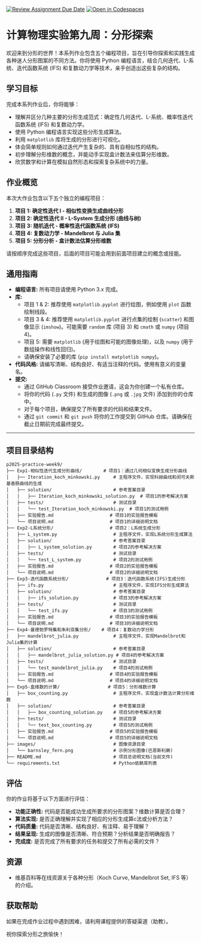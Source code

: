 [![Review Assignment Due Date](https://classroom.github.com/assets/deadline-readme-button-22041afd0340ce965d47ae6ef1cefeee28c7c493a6346c4f15d667ab976d596c.svg)](https://classroom.github.com/a/KNfdPqNp)
[![Open in Codespaces](https://classroom.github.com/assets/launch-codespace-2972f46106e565e64193e422d61a12cf1da4916b45550586e14ef0a7c637dd04.svg)](https://classroom.github.com/open-in-codespaces?assignment_repo_id=19286513)
# 计算物理实验第九周：分形探索

欢迎来到分形的世界！本系列作业包含五个编程项目，旨在引导你探索和实践生成各种迷人分形图案的不同方法。你将使用 Python 编程语言，结合几何迭代、L-系统、迭代函数系统 (IFS) 和复数动力学等技术，亲手创造出这些复杂的结构。

## 学习目标

完成本系列作业后，你将能够：

*   理解并区分几种主要的分形生成范式：确定性几何迭代、L-系统、概率性迭代函数系统 (IFS) 和复数动力学。
*   使用 Python 编程语言实现这些分形生成算法。
*   利用 `matplotlib` 库将生成的分形进行可视化。
*   体会简单规则如何通过迭代产生复杂的、具有自相似性的结构。
*   初步理解分形维数的概念，并能动手实现盒计数法来估算分形维数。
*   欣赏数学和计算在模拟自然形态和探索复杂系统中的力量。

## 作业概览

本次大作业包含以下五个独立的编程项目：

1.  **项目 1: 确定性迭代 I - 相似性变换生成曲线分形**
2.  **项目 2: 确定性迭代 II - L-System 生成分形 (曲线与树)**
3.  **项目 3: 随机迭代 - 概率性迭代函数系统 (IFS)**
4.  **项目 4: 复数动力学 - Mandelbrot 与 Julia 集**
5.  **项目 5: 分形分析 - 盒计数法估算分形维数**

请按顺序完成这些项目，后面的项目可能会用到前面项目建立的概念或技能。

## 通用指南

*   **编程语言:** 所有项目请使用 Python 3.x 完成。
*   **库:**
    *   项目 1 & 2: 推荐使用 `matplotlib.pyplot` 进行绘图，例如使用 `plot` 函数绘制线段。
    *   项目 3 & 4: 推荐使用 `matplotlib.pyplot` 进行点集的绘制 (`scatter`) 和图像显示 (`imshow`)。可能需要 `random` 库 (项目 3) 和 `cmath` 或 `numpy` (项目 4)。
    *   项目 5: 需要 `matplotlib` (用于绘图和可能的图像处理)，以及 `numpy` (用于数组操作和线性回归)。
    *   请确保安装了必要的库 (`pip install matplotlib numpy`)。
*   **代码风格:** 请编写清晰、结构良好、有适当注释的代码。使用有意义的变量名。
*   **提交:**
    *   通过 GitHub Classroom 接受作业邀请，这会为你创建一个私有仓库。
    *   将你的代码 (`.py` 文件) 和生成的图像 (`.png` 或 `.jpg` 文件) 添加到你的仓库中。
    *   对于每个项目，确保提交了所有要求的代码和结果文件。
    *   通过 `git commit` 和 `git push` 将你的工作提交到 GitHub 仓库。请确保在截止日期前完成最终提交。

---

## 项目目录结构
```
p2025-practice-week9/
├── Exp1-相似性迭代生成分形曲线/        # 项目1：通过几何相似变换生成分形曲线
│   ├── Iteration_koch_minkowski.py     # 主程序文件，实现科赫曲线和闵可夫斯基香肠曲线的生成
│   ├── solution/                       # 参考答案目录
│   │   ├── Iteration_koch_minkowski_solution.py  # 项目1的参考解决方案
│   ├── tests/                          # 测试目录
│   │   └── test_Iteration_koch_minkowski.py  # 项目1的测试用例
│   ├── 实验报告.md                     # 项目1的实验报告模板
│   └── 项目说明.md                     # 项目1的详细说明文档
├── Exp2-L系统分形/                     # 项目2：L系统生成分形
│   ├── L_system.py                     # 主程序文件，实现L系统分形生成算法
│   ├── solution/                       # 参考答案目录
│   │   ├── L_system_solution.py        # 项目2的参考解决方案
│   ├── tests/                          # 测试目录
│   │   └── test_L_system.py            # 项目2的测试用例
│   ├── 实验报告.md                     # 项目2的实验报告模板
│   └── 项目说明.md                     # 项目2的详细说明文档
├── Exp3-迭代函数系统分形/              # 项目3：迭代函数系统(IFS)生成分形
│   ├── ifs.py                          # 主程序文件，实现IFS分形生成算法
│   ├── solution/                       # 参考答案目录
│   │   ├── ifs_solution.py             # 项目3的参考解决方案
│   ├── tests/                          # 测试目录
│   │   └── test_ifs.py                 # 项目3的测试用例
│   ├── 实验报告.md                     # 项目3的实验报告模板
│   └── 项目说明.md                     # 项目3的详细说明文档
├── Exp4-曼德勃罗特集和朱利亚集分形/    # 项目4：复数动力学分形
│   ├── mandelbrot_julia.py             # 主程序文件，实现Mandelbrot和Julia集的计算
│   ├── solution/                       # 参考答案目录
│   │   ├── mandelbrot_julia_solution.py # 项目4的参考解决方案
│   ├── tests/                          # 测试目录
│   │   └── test_mandelbrot_julia.py    # 项目4的测试用例
│   ├── 实验报告.md                     # 项目4的实验报告模板
│   └── 项目说明.md                     # 项目4的详细说明文档
├── Exp5-盒维数的计算/                  # 项目5：分形维数计算
│   ├── box_counting.py                 # 主程序文件，实现盒计数法计算分形维数
│   ├── solution/                       # 参考答案目录
│   │   ├── box_counting_solution.py    # 项目5的参考解决方案
│   ├── tests/                          # 测试目录
│   │   └── test_box_counting.py        # 项目5的测试用例
│   ├── 实验报告.md                     # 项目5的实验报告模板
│   └── 项目说明.md                     # 项目5的详细说明文档
├── images/                             # 图像资源目录
│   └── barnsley_fern.png               # 示例分形图像(巴恩斯利蕨)
├── README.md                           # 项目总说明文档(当前文件)
└── requirements.txt                    # Python依赖库列表 
```

## 评估

你的作业将基于以下方面进行评估：

*   **功能正确性:** 代码是否能成功生成所要求的分形图案？维数计算是否合理？
*   **算法实现:** 是否正确理解并实现了相应的分形生成算c法或分析方法？
*   **代码质量:** 代码是否清晰、结构良好、有注释、易于理解？
*   **结果呈现:** 生成的图像是否清晰、符合预期？分析结果是否明确报告？
*   **完成度:** 是否完成了所有要求的任务和提交了所有必需的文件？

## 资源

*   维基百科等在线资源关于各种分形（Koch Curve, Mandelbrot Set, IFS 等）的介绍。

## 获取帮助

如果在完成作业过程中遇到困难，请利用课程提供的答疑渠道（助教）。

祝你探索分形之旅愉快！
